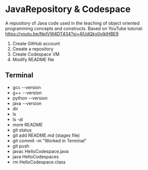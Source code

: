 
# JavaRepository & Codespace
A repository of Java code used in the teaching of object oriented programming concepts and constructs. Based on YouTube tutorial: https://youtu.be/NpIVW4DT434?si=4lUdQkx0vlklHBE9

1. Create GitHub account
2. Ceeate a repository
3. Create Codespace VM
4. Modify README file

## Terminal
* gcc --version
* g++ --version
* python --version
* java --version
* dir
* ls
* ls -al
* more README
* git status
* git add README.md (stages file)
* git commit -m "Worked in Terminal"
* git push
* javac HelloCodespace.java
* java HelloCodespaces
* rm HelloCodespace.class
